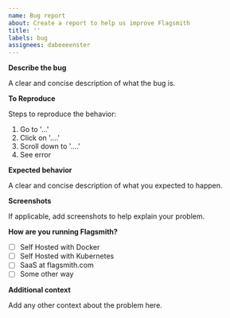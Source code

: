 ```yaml
---
name: Bug report
about: Create a report to help us improve Flagsmith
title: ''
labels: bug
assignees: dabeeeenster
---
```


**Describe the bug**

A clear and concise description of what the bug is.

**To Reproduce**

Steps to reproduce the behavior:

1. Go to '...'
2. Click on '....'
3. Scroll down to '....'
4. See error

**Expected behavior**

A clear and concise description of what you expected to happen.

**Screenshots**

If applicable, add screenshots to help explain your problem.

**How are you running Flagsmith?**

- [ ] Self Hosted with Docker
- [ ] Self Hosted with Kubernetes
- [ ] SaaS at flagsmith.com
- [ ] Some other way

**Additional context**

Add any other context about the problem here.
